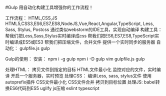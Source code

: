 #Gulp
用自动化构建工具增强你的工作流程！

工作流程：
  HTML,CSS,JS
  HTML5,CSS3,ES6,ES7,ES8,NodeJS,Vue,React,Angular,TypeScript, Less, Sass, Stylus, Postcss
  通过类似webstorm的IDE工具，实现自动编译
构建工具：
  帮我们把Less,Sass,Stylus实时编译成css
  帮我们把ES6,ES7,ES8,TypeScript实时编译成ES5或ES3
  帮我们把压缩文件，合并文件
  提供一个实时同步的服务器
自动化：
  gulpfile.js
  gulp


Gulp的使用：
  安装：
    npm i -g gulp
    npm i -D gulp
    vim gulpfile.js
    gulp

  处理HTML：
    拷贝文件到指定的目标
    HTML文件最小化
    监控对应的文件，实时编译
    开启一个服务器，实时预览
  处理CSS：
    编译Less, sass, stylus文件
    使用autoprefix插件
    CSS文件最小化
    CSS文件合并
    拷贝到目标位置
  处理JS:
    babel转换ES6代码到ES5
    uglify js压缩
    eslint
    typescript
